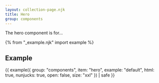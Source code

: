 ```yaml
---
layout: collection-page.njk
title: Hero
group: components
---
```


The hero component is for...

{% from "_example.njk" import example %}

## Example

{{ example({ group: "components", item: "hero", example: "default", html: true, nunjucks: true, open: false, size: "xxl" }) | safe }}

